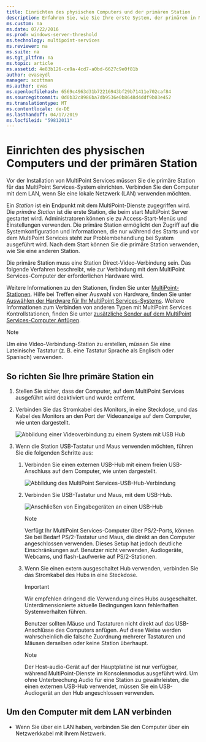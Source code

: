 ```yaml
---
title: Einrichten des physischen Computers und der primären Station
description: Erfahren Sie, wie Sie Ihre erste System, der primären in MultiPoint Services-Station einrichten
ms.custom: na
ms.date: 07/22/2016
ms.prod: windows-server-threshold
ms.technology: multipoint-services
ms.reviewer: na
ms.suite: na
ms.tgt_pltfrm: na
ms.topic: article
ms.assetid: 4e83b126-ce9a-4cd7-a0bd-6627c9e0f81b
author: evaseydl
manager: scottman
ms.author: evas
ms.openlocfilehash: 6569c4963d31b72216943bf29b71411e702caf84
ms.sourcegitcommit: 0d0b32c8986ba7db9536e0b8648d4ddf9b03e452
ms.translationtype: MT
ms.contentlocale: de-DE
ms.lasthandoff: 04/17/2019
ms.locfileid: "59812011"
---
```

# <a name="set-up-the-physical-computer-and-primary-station"></a>Einrichten des physischen Computers und der primären Station
Vor der Installation von MultiPoint Services müssen Sie die primäre Station für das MultiPoint Services-System einrichten. Verbinden Sie den Computer mit dem LAN, wenn Sie eine lokale Netzwerk (LAN) verwenden möchten.  
  
Ein *Station* ist ein Endpunkt mit dem MultiPoint-Dienste zugegriffen wird. Die *primäre Station* ist die erste Station, die beim start MultiPoint Server gestartet wird. Administratoren können sie zu Access-Start-Menüs und Einstellungen verwenden. Die primäre Station ermöglicht den Zugriff auf die Systemkonfiguration und Informationen, die nur während des Starts und vor dem MultiPoint Services steht zur Problembehandlung bei System ausgeführt wird. Nach dem Start können Sie die primäre Station verwenden, wie Sie eine anderen Station.  
  
Die primäre Station muss eine Station Direct-Video-Verbindung sein. Das folgende Verfahren beschreibt, wie zur Verbindung mit dem MultiPoint Services-Computer der erforderlichen Hardware wird.  
  
Weitere Informationen zu den Stationen, finden Sie unter [MultiPoint-Stationen](multipoint-services-stations.md). Hilfe bei Treffen einer Auswahl von Hardware, finden Sie unter [Auswählen der Hardware für Ihr MultiPoint Services-Systems](Selecting-Hardware-for-Your-MultiPoint-services-System.md). Weitere Informationen zum Verbinden von anderen Typen mit MultiPoint Services Kontrollstationen, finden Sie unter [zusätzliche Sender auf dem MultiPoint Services-Computer Anfügen](Attach-additional-stations-to-your-MultiPoint-services-computer.md).  
  
> [!NOTE]  
> Um eine Video-Verbindung-Station zu erstellen, müssen Sie eine Lateinische Tastatur (z. B. eine Tastatur Sprache als Englisch oder Spanisch) verwenden.  
  
## <a name="to-set-up-your-primary-station"></a>So richten Sie Ihre primäre Station ein  
  
1.  Stellen Sie sicher, dass der Computer, auf dem MultiPoint Services ausgeführt wird deaktiviert und wurde entfernt.  
  
2.  Verbinden Sie das Stromkabel des Monitors, in eine Steckdose, und das Kabel des Monitors an den Port der Videoanzeige auf dem Computer, wie unten dargestellt.  
  
    ![Abbildung einer Videoverbindung zu einem System mit USB Hub](./media/WMSVideoConnection.gif)  
  
3.  Wenn die Station USB-Tastatur und Maus verwenden möchten, führen Sie die folgenden Schritte aus:  
  
    1.  Verbinden Sie einen externen USB-Hub mit einem freien USB-Anschluss auf dem Computer, wie unten dargestellt.  
  
        ![Abbildung des MultiPoint Services-USB-Hub-Verbindung](./media/WMSUSBHubConnection.gif)  
  
    2.  Verbinden Sie USB-Tastatur und Maus, mit dem USB-Hub.  
  
        ![Anschließen von Eingabegeräten an einen USB-Hub](./media/WMSUSBDeviceConnection.gif)  
  
        > [!NOTE]  
        > Verfügt Ihr MultiPoint Services-Computer über PS/2-Ports, können Sie bei Bedarf PS/2-Tastatur und Maus, die direkt an den Computer angeschlossen verwenden. Dieses Setup hat jedoch deutliche Einschränkungen auf. Benutzer nicht verwenden, Audiogeräte, Webcams, und flash-Laufwerke auf PS/2-Stationen.  
  
    3.  Wenn Sie einen extern ausgeschaltet Hub verwenden, verbinden Sie das Stromkabel des Hubs in eine Steckdose.  
  
        > [!IMPORTANT]  
        > Wir empfehlen dringend die Verwendung eines Hubs ausgeschaltet. Unterdimensionierte aktuelle Bedingungen kann fehlerhaften Systemverhalten führen.  
        >   
        > Benutzer sollten Mäuse und Tastaturen nicht direkt auf das USB-Anschlüsse des Computers anfügen. Auf diese Weise werden wahrscheinlich die falsche Zuordnung mehrerer Tastaturen und Mäusen derselben oder keine Station überhaupt.  
  
        > [!NOTE]  
        > Der Host-audio-Gerät auf der Hauptplatine ist nur verfügbar, während MultiPoint-Dienste im Konsolenmodus ausgeführt wird. Um ohne Unterbrechung Audio für eine Station zu gewährleisten, die einen externen USB-Hub verwendet, müssen Sie ein USB-Audiogerät an den Hub angeschlossen verwenden.  
  
## <a name="to-connect-the-computer-to-the-lan"></a>Um den Computer mit dem LAN verbinden  
  
-   Wenn Sie über ein LAN haben, verbinden Sie den Computer über ein Netzwerkkabel mit Ihrem Netzwerk.